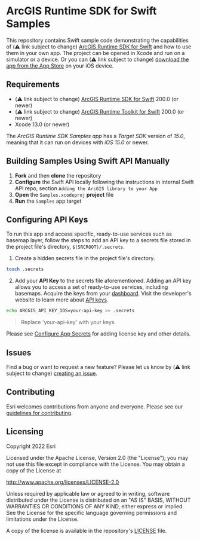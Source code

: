 # ArcGIS Runtime SDK for Swift Samples

This repository contains Swift sample code demonstrating the capabilities of (⚠️ link subject to change) [ArcGIS Runtime SDK for Swift](https://developers.arcgis.com/ios/) and how to use them in your own app. The project can be opened in Xcode and run on a simulator or a device. Or you can (⚠️ link subject to change) [download the app from the App Store](https://itunes.apple.com/us/app/arcgis-runtime-sdk-for-ios/id1180714771) on your iOS device.

## Requirements

* (⚠️ link subject to change) [ArcGIS Runtime SDK for Swift](https://developers.arcgis.com/ios/) 200.0 (or newer)
* (⚠️ link subject to change) [ArcGIS Runtime Toolkit for Swift](https://github.com/ArcGIS/arcgis-runtime-toolkit-swift) 200.0 (or newer)
* Xcode 13.0 (or newer)

The *ArcGIS Runtime SDK Samples app* has a *Target SDK* version of *15.0*, meaning that it can run on devices with *iOS 15.0* or newer.

## Building Samples Using Swift API Manually 

1. **Fork** and then **clone** the repository
1. **Configure** the Swift API locally following the instructions in internal Swift API repo, section `Adding the ArcGIS library to your App`
1. **Open** the `Samples.xcodeproj` **project** file
1. **Run** the `Samples` app target

## Configuring API Keys

To run this app and access specific, ready-to-use services such as basemap layer, follow the steps to add an API key to a secrets file stored in the project file's directory, `$(SRCROOT)/.secrets`.

1. Create a hidden secrets file in the project file's directory.

  ```sh
  touch .secrets
  ```

2. Add your **API Key** to the secrets file aforementioned. Adding an API key allows you to access a set of ready-to-use services, including basemaps. Acquire the keys from your [dashboard](https://developers.arcgis.com/dashboard). Visit the developer's website to learn more about [API keys](https://developers.arcgis.com/documentation/mapping-apis-and-services/security/api-keys/).

  ```sh
  echo ARCGIS_API_KEY_IOS=your-api-key >> .secrets
  ```

  > Replace 'your-api-key' with your keys.

Please see [Configure App Secrets](Documentation/ConfigureAppSecrets.md) for adding license key and other details.

## Issues

Find a bug or want to request a new feature? Please let us know by (⚠️ link subject to change) [creating an issue](https://github.com/ArcGIS/arcgis-runtime-samples-swift/issues/new).

## Contributing

Esri welcomes contributions from anyone and everyone. Please see our [guidelines for contributing](https://github.com/esri/contributing).

## Licensing

Copyright 2022 Esri

Licensed under the Apache License, Version 2.0 (the "License");
you may not use this file except in compliance with the License.
You may obtain a copy of the License at

   http://www.apache.org/licenses/LICENSE-2.0

Unless required by applicable law or agreed to in writing, software
distributed under the License is distributed on an "AS IS" BASIS,
WITHOUT WARRANTIES OR CONDITIONS OF ANY KIND, either express or implied.
See the License for the specific language governing permissions and
limitations under the License.

A copy of the license is available in the repository's [LICENSE](https://github.com/Esri/arcgis-runtime-samples-swift/blob/main/LICENSE) file.
